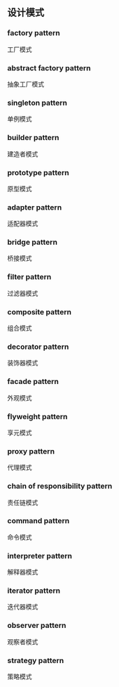 ## 设计模式

### factory pattern
工厂模式

### abstract factory pattern
抽象工厂模式

### singleton pattern
单例模式

### builder pattern
建造者模式

### prototype pattern
原型模式

### adapter pattern
适配器模式

### bridge pattern
桥接模式

### filter pattern
过滤器模式

### composite pattern
组合模式

### decorator pattern
装饰器模式

### facade pattern
外观模式

### flyweight pattern
享元模式

### proxy pattern
代理模式

### chain of responsibility pattern
责任链模式

### command pattern
命令模式

### interpreter pattern
解释器模式

### iterator pattern
迭代器模式

### observer pattern
观察者模式

### strategy pattern
策略模式